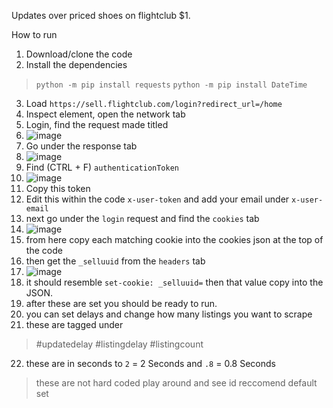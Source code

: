 Updates over priced shoes on flightclub $1.

How to run

1. Download/clone the code
2. Install the dependencies
> `python -m pip install requests`
> `python -m pip install DateTime`
3. Load `https://sell.flightclub.com/login?redirect_url=/home`
4. Inspect element, open the network tab
5. Login, find the request made titled
6. ![image](https://user-images.githubusercontent.com/91805542/178132051-42fca213-9bc1-40f8-8e4e-bfa55594b945.png)
7. Go under the response tab
8. ![image](https://user-images.githubusercontent.com/91805542/178132065-25ccdccd-e79c-4274-b970-aac6b9e4c5b0.png)
9. Find (CTRL + F) `authenticationToken`
10. ![image](https://user-images.githubusercontent.com/91805542/178132078-ea147fa7-3cbe-4ba2-9b8f-b29e06019a06.png)
11. Copy this token
12. Edit this within the code `x-user-token` and add your email under `x-user-email`
13. next go under the `login` request and find the `cookies` tab
14. ![image](https://user-images.githubusercontent.com/91805542/178132250-330fbcc1-98f9-4917-b00d-517edb761669.png)
15. from here copy each matching cookie into the cookies json at the top of the code
16. then get the `_selluuid` from the `headers` tab
17. ![image](https://user-images.githubusercontent.com/91805542/178132260-19283fa0-5ac9-4d1c-b230-916ea9979e7f.png)
18. it should resemble `set-cookie: _selluuid=` then that value copy into the JSON.
19. after these are set you should be ready to run. 
20. you can set delays and change how many listings you want to scrape
21. these are tagged under
> #updatedelay
> #listingdelay
> #listingcount
22. these are in seconds to `2` = 2 Seconds and `.8` = 0.8 Seconds
> these are not hard coded play around and see id reccomend default set
